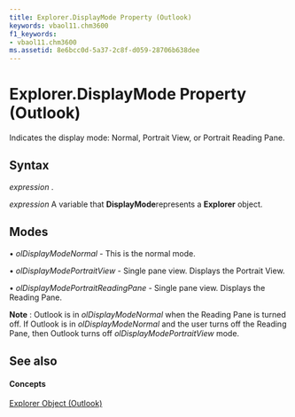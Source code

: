 ```yaml
---
title: Explorer.DisplayMode Property (Outlook)
keywords: vbaol11.chm3600
f1_keywords:
- vbaol11.chm3600
ms.assetid: 8e6bcc0d-5a37-2c8f-d059-28706b638dee
---
```



# Explorer.DisplayMode Property (Outlook)

Indicates the display mode: Normal, Portrait View, or Portrait Reading Pane.



## Syntax

 _expression_ .

 _expression_ A variable that **DisplayMode**represents a  **Explorer** object.


## Modes

• _olDisplayModeNormal_ - This is the normal mode.

• _olDisplayModePortraitView_ - Single pane view. Displays the Portrait View.

• _olDisplayModePortraitReadingPane_ - Single pane view. Displays the Reading Pane.

 **Note** : Outlook is in _olDisplayModeNormal_ when the Reading Pane is turned off. If Outlook is in _olDisplayModeNormal_ and the user turns off the Reading Pane, then Outlook turns off _olDisplayModePortraitView_ mode.


## See also


#### Concepts


[Explorer Object (Outlook)](explorer-object-outlook.md)

